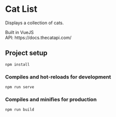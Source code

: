 # Cat List
<p>Displays a collection of cats.</p>
Built in VueJS<br>
API: https://docs.thecatapi.com/

## Project setup
```
npm install
```

### Compiles and hot-reloads for development
```
npm run serve
```

### Compiles and minifies for production
```
npm run build
```
